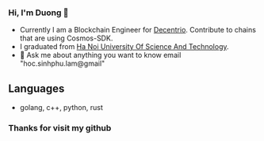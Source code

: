 ### Hi, I'm Duong 👋

- Currently I am a Blockchain Engineer for [Decentrio](https://github.com/decentrio). Contribute to chains that are using Cosmos-SDK.
- I graduated from [Ha Noi University Of Science And Technology](https://vi.wikipedia.org/wiki/%C4%90%E1%BA%A1i_h%E1%BB%8Dc_B%C3%A1ch_khoa_H%C3%A0_N%E1%BB%99i).
- 💬 Ask me about anything you want to know email "hoc.sinhphu.lam@gmail"


## Languages

- golang, c++, python, rust


### Thanks for visit my github